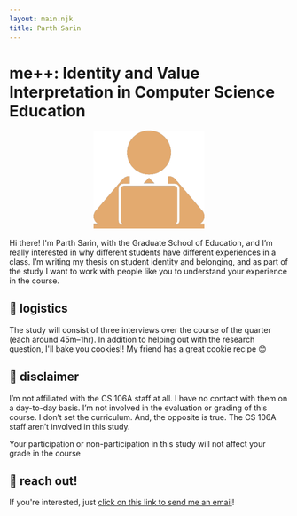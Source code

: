 ```yaml
---
layout: main.njk
title: Parth Sarin
---
```

# me++: Identity and Value Interpretation in Computer Science Education

<div style="text-align: center">
    <img src="/img/values-logo.png" width="200" alt="a person sitting in front of a computer">
</div>

Hi there! I'm Parth Sarin, with the Graduate School of Education, and I’m really interested in why different students have different experiences in a class. I’m writing my thesis on student identity and belonging, and as part of the study I want to work with people like you to understand your experience in the course.

## 🍪 logistics

The study will consist of three interviews over the course of the quarter (each around 45m–1hr). In addition to helping out with the research question, I'll bake you cookies!! My friend has a great cookie recipe 😊

## 📜 disclaimer

I’m not affiliated with the CS 106A staff at all. I have no contact with them on a day-to-day basis. I’m not involved in the evaluation or grading of this course. I don’t set the curriculum. And, the opposite is true. The CS 106A staff aren’t involved in this study.

Your participation or non-participation in this study will not affect your grade in the course

## 📣 reach out!

If you're interested, just [click on this link to send me an email](mailto:psarin@stanford.edu?subject=Interested%20in%20CS%20values%20study&body=Hi%20Parth%2C%0A%0AI%27m%20interested%20in%20participating%20in%20your%20research%20%28me%2B%2B%3A%20Identity%20and%20Value%20Interpretation%20in%20Computer%20Science%20Education%29.%0A%0AThanks%21)!